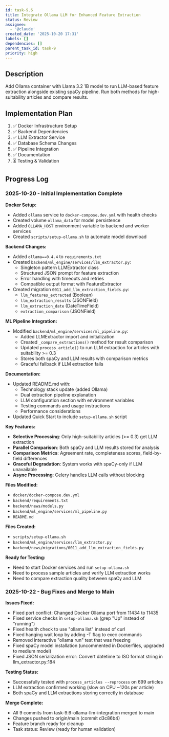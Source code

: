 ```yaml
---
id: task-9.6
title: Integrate Ollama LLM for Enhanced Feature Extraction
status: Review
assignee:
  - '@claude'
created_date: '2025-10-20 17:31'
labels: []
dependencies: []
parent_task_id: task-9
priority: high
---
```


## Description

<!-- SECTION:DESCRIPTION:BEGIN -->
Add Ollama container with Llama 3.2 1B model to run LLM-based feature extraction alongside existing spaCy pipeline. Run both methods for high-suitability articles and compare results.
<!-- SECTION:DESCRIPTION:END -->

## Implementation Plan

1. ✅ Docker Infrastructure Setup
2. ✅ Backend Dependencies
3. ✅ LLM Extractor Service
4. ✅ Database Schema Changes
5. ✅ Pipeline Integration
6. ✅ Documentation
7. ⏳ Testing & Validation

## Progress Log

### 2025-10-20 - Initial Implementation Complete

**Docker Setup:**
- Added `ollama` service to `docker-compose.dev.yml` with health checks
- Created volume `ollama_data` for model persistence
- Added `OLLAMA_HOST` environment variable to backend and worker services
- Created `scripts/setup-ollama.sh` to automate model download

**Backend Changes:**
- Added `ollama==0.4.4` to `requirements.txt`
- Created `backend/ml_engine/services/llm_extractor.py`:
  - Singleton pattern LLMExtractor class
  - Structured JSON prompt for feature extraction
  - Error handling with timeouts and retries
  - Compatible output format with FeatureExtractor
- Created migration `0011_add_llm_extraction_fields.py`:
  - `llm_features_extracted` (Boolean)
  - `llm_extraction_results` (JSONField)
  - `llm_extraction_date` (DateTimeField)
  - `extraction_comparison` (JSONField)

**ML Pipeline Integration:**
- Modified `backend/ml_engine/services/ml_pipeline.py`:
  - Added LLMExtractor import and initialization
  - Created `_compare_extractions()` method for result comparison
  - Updated `process_article()` to run LLM extraction for articles with suitability >= 0.3
  - Stores both spaCy and LLM results with comparison metrics
  - Graceful fallback if LLM extraction fails

**Documentation:**
- Updated README.md with:
  - Technology stack update (added Ollama)
  - Dual extraction pipeline explanation
  - LLM configuration section with environment variables
  - Testing commands and usage instructions
  - Performance considerations
- Updated Quick Start to include `setup-ollama.sh` script

**Key Features:**
- **Selective Processing**: Only high-suitability articles (>= 0.3) get LLM extraction
- **Parallel Comparison**: Both spaCy and LLM results stored for analysis
- **Comparison Metrics**: Agreement rate, completeness scores, field-by-field differences
- **Graceful Degradation**: System works with spaCy-only if LLM unavailable
- **Async Processing**: Celery handles LLM calls without blocking

**Files Modified:**
- `docker/docker-compose.dev.yml`
- `backend/requirements.txt`
- `backend/news/models.py`
- `backend/ml_engine/services/ml_pipeline.py`
- `README.md`

**Files Created:**
- `scripts/setup-ollama.sh`
- `backend/ml_engine/services/llm_extractor.py`
- `backend/news/migrations/0011_add_llm_extraction_fields.py`

**Ready for Testing:**
- Need to start Docker services and run `setup-ollama.sh`
- Need to process sample articles and verify LLM extraction works
- Need to compare extraction quality between spaCy and LLM

### 2025-10-22 - Bug Fixes and Merge to Main

**Issues Fixed:**
- Fixed port conflict: Changed Docker Ollama port from 11434 to 11435
- Fixed service checks in `setup-ollama.sh` (grep "Up" instead of "running")
- Fixed health check to use "ollama list" instead of curl
- Fixed hanging wait loop by adding -T flag to exec commands
- Removed interactive "ollama run" test that was freezing
- Fixed spaCy model installation (uncommented in Dockerfiles, upgraded to medium model)
- Fixed JSON serialization error: Convert datetime to ISO format string in llm_extractor.py:184

**Testing Status:**
- Successfully tested with `process_articles --reprocess` on 699 articles
- LLM extraction confirmed working (slow on CPU ~120s per article)
- Both spaCy and LLM extractions storing correctly in database

**Merge Complete:**
- All 9 commits from task-9.6-ollama-llm-integration merged to main
- Changes pushed to origin/main (commit d3c86b4)
- Feature branch ready for cleanup
- Task status: Review (ready for human validation)
